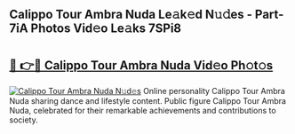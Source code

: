 ## Calippo Tour Ambra Nuda Le𝚊k𝚎d N𝚞𝚍es - Part-7iA Photos Vid𝚎o Le𝚊ks 7SPi8

# <h2><a href="http://fbcdfj.evod.top/?m=Calippo+Tour+Ambra+Nuda">🔗 👉🔴 Calippo Tour Ambra Nuda Vid𝚎o Ph𝚘t𝚘s</a></h2>

[![Calippo Tour Ambra Nuda N𝚞d𝚎s](https://i.imgur.com/8V9OHl7.gif)](http://fbcdfj.evod.top/?m=Calippo+Tour+Ambra+Nuda)
Online personality Calippo Tour Ambra Nuda sharing dance and lifestyle content. Public figure Calippo Tour Ambra Nuda, celebrated for their remarkable achievements and contributions to society. 
